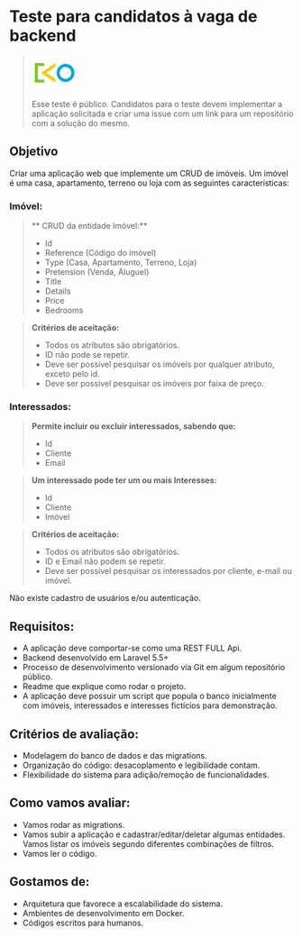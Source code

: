 # Teste para candidatos à vaga de backend

> <img src="https://raw.githubusercontent.com/brz-digital/backend-test/develop/brz.png" width="80" height="60" />
>
> Esse teste é público. Candidatos para o teste devem implementar a aplicação solicitada e criar uma issue com um link para um repositório com a solução do mesmo.

## Objetivo
Criar uma aplicação web que implemente um CRUD de imóveis. Um imóvel é uma casa, apartamento, terreno ou loja com as seguintes características:

### Imóvel:
> ** CRUD da entidade Imóvel:**
> - Id
> - Reference (Código do imóvel)
> - Type (Casa, Apartamento, Terreno, Loja)
> - Pretension (Venda, Aluguel)
> - Title
> - Details
> - Price
> - Bedrooms

> **Critérios de aceitação:**
> - Todos os atributos são obrigatórios.
> - ID não pode se repetir.
> - Deve ser possível pesquisar os imóveis por qualquer atributo, exceto pelo id.
> - Deve ser possível pesquisar os imóveis por faixa de preço.

### Interessados:
> **Permite incluir ou excluir interessados, sabendo que:**
> - Id
> - Cliente
> - Email

> **Um interessado pode ter um ou mais Interesses:**
> - Id
> - Cliente
> - Imóvel

> **Critérios de aceitação:**
> - Todos os atributos são obrigatórios.
> - ID e Email não podem se repetir.
> - Deve ser possível pesquisar os interessados por cliente, e-mail ou imóvel.

Não existe cadastro de usuários e/ou autenticação.

## Requisitos:
- A aplicação deve comportar-se como uma REST FULL Api.
- Backend desenvolvido em Laravel 5.5+
- Processo de desenvolvimento versionado via Git em algum repositório público.
- Readme que explique como rodar o projeto.
- A aplicação deve possuir um script que popula o banco inicialmente com imóveis, interessados e interesses fictícios para demonstração.

## Critérios de avaliação:
- Modelagem do banco de dados e das migrations.
- Organização do código: desacoplamento e legibilidade contam.
- Flexibilidade do sistema para adição/remoção de funcionalidades.

## Como vamos avaliar:
- Vamos rodar as migrations.
- Vamos subir a aplicação e cadastrar/editar/deletar algumas entidades. Vamos listar os imóveis segundo diferentes combinações de filtros.
- Vamos ler o código.

## Gostamos de:
- Arquitetura que favorece a escalabilidade do sistema.
- Ambientes de desenvolvimento em Docker.
- Códigos escritos para humanos.
